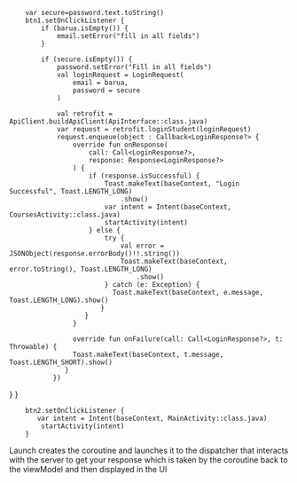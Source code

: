         var secure=password.text.toString()
        btn1.setOnClickListener {
            if (barua.isEmpty()) {
                email.setError("fill in all fields")
            }

            if (secure.isEmpty()) {
                password.setError("Fill in all fields")
                val loginRequest = LoginRequest(
                    email = barua,
                    password = secure
                )

                val retrofit = ApiClient.buildApiClient(ApiInterface::class.java)
                var request = retrofit.loginStudent(loginRequest)
                request.enqueue(object : Callback<LoginResponse?> {
                    override fun onResponse(
                        call: Call<LoginResponse?>,
                        response: Response<LoginResponse?>
                    ) {
                        if (response.isSuccessful) {
                            Toast.makeText(baseContext, "Login Successful", Toast.LENGTH_LONG)
                                .show()
                            var intent = Intent(baseContext, CoursesActivity::class.java)
                            startActivity(intent)
                        } else {
                            try {
                                val error = JSONObject(response.errorBody()!!.string())
                                Toast.makeText(baseContext, error.toString(), Toast.LENGTH_LONG)
                                    .show()
                            } catch (e: Exception) {
                              Toast.makeText(baseContext, e.message, Toast.LENGTH_LONG).show()
                           }
                       }
                    }

                    override fun onFailure(call: Call<LoginResponse?>, t: Throwable) {
                    Toast.makeText(baseContext, t.message, Toast.LENGTH_SHORT).show()
                  }
               })


}
        }


        btn2.setOnClickListener {
           var intent = Intent(baseContext, MainActivity::class.java)
            startActivity(intent)
        }


Launch creates the coroutine and launches it to the dispatcher that interacts with the server to 
get your response which is taken by the coroutine back to the viewModel and then displayed in the UI